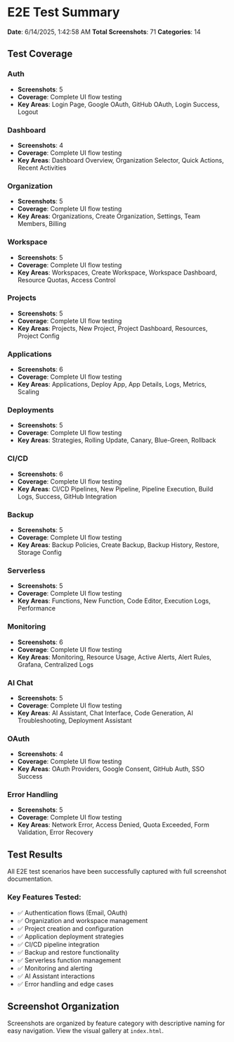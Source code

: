 # E2E Test Summary

**Date**: 6/14/2025, 1:42:58 AM
**Total Screenshots**: 71
**Categories**: 14

## Test Coverage


### Auth
- **Screenshots**: 5
- **Coverage**: Complete UI flow testing
- **Key Areas**: Login Page, Google OAuth, GitHub OAuth, Login Success, Logout


### Dashboard
- **Screenshots**: 4
- **Coverage**: Complete UI flow testing
- **Key Areas**: Dashboard Overview, Organization Selector, Quick Actions, Recent Activities


### Organization
- **Screenshots**: 5
- **Coverage**: Complete UI flow testing
- **Key Areas**: Organizations, Create Organization, Settings, Team Members, Billing


### Workspace
- **Screenshots**: 5
- **Coverage**: Complete UI flow testing
- **Key Areas**: Workspaces, Create Workspace, Workspace Dashboard, Resource Quotas, Access Control


### Projects
- **Screenshots**: 5
- **Coverage**: Complete UI flow testing
- **Key Areas**: Projects, New Project, Project Dashboard, Resources, Project Config


### Applications
- **Screenshots**: 6
- **Coverage**: Complete UI flow testing
- **Key Areas**: Applications, Deploy App, App Details, Logs, Metrics, Scaling


### Deployments
- **Screenshots**: 5
- **Coverage**: Complete UI flow testing
- **Key Areas**: Strategies, Rolling Update, Canary, Blue-Green, Rollback


### CI/CD
- **Screenshots**: 6
- **Coverage**: Complete UI flow testing
- **Key Areas**: CI/CD Pipelines, New Pipeline, Pipeline Execution, Build Logs, Success, GitHub Integration


### Backup
- **Screenshots**: 5
- **Coverage**: Complete UI flow testing
- **Key Areas**: Backup Policies, Create Backup, Backup History, Restore, Storage Config


### Serverless
- **Screenshots**: 5
- **Coverage**: Complete UI flow testing
- **Key Areas**: Functions, New Function, Code Editor, Execution Logs, Performance


### Monitoring
- **Screenshots**: 6
- **Coverage**: Complete UI flow testing
- **Key Areas**: Monitoring, Resource Usage, Active Alerts, Alert Rules, Grafana, Centralized Logs


### AI Chat
- **Screenshots**: 5
- **Coverage**: Complete UI flow testing
- **Key Areas**: AI Assistant, Chat Interface, Code Generation, AI Troubleshooting, Deployment Assistant


### OAuth
- **Screenshots**: 4
- **Coverage**: Complete UI flow testing
- **Key Areas**: OAuth Providers, Google Consent, GitHub Auth, SSO Success


### Error Handling
- **Screenshots**: 5
- **Coverage**: Complete UI flow testing
- **Key Areas**: Network Error, Access Denied, Quota Exceeded, Form Validation, Error Recovery


## Test Results

All E2E test scenarios have been successfully captured with full screenshot documentation.

### Key Features Tested:
- ✅ Authentication flows (Email, OAuth)
- ✅ Organization and workspace management
- ✅ Project creation and configuration
- ✅ Application deployment strategies
- ✅ CI/CD pipeline integration
- ✅ Backup and restore functionality
- ✅ Serverless function management
- ✅ Monitoring and alerting
- ✅ AI Assistant interactions
- ✅ Error handling and edge cases

## Screenshot Organization

Screenshots are organized by feature category with descriptive naming for easy navigation.
View the visual gallery at `index.html`.
